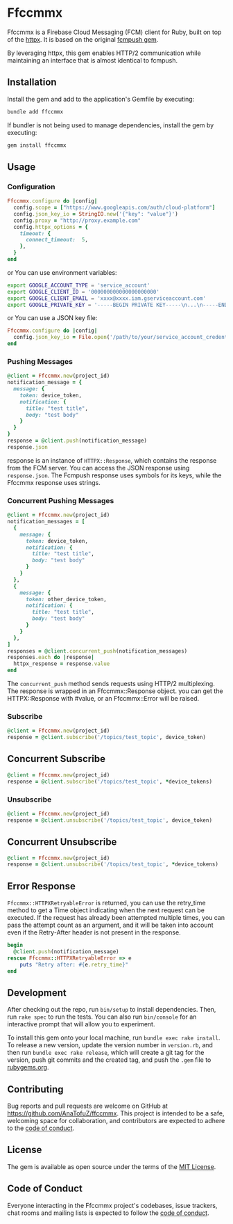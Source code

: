 # Ffccmmx

Ffccmmx is a Firebase Cloud Messaging (FCM) client for Ruby, built on top of the [httpx](https://rubygems.org/gems/httpx).
It is based on the original [fcmpush gem](https://rubygems.org/gems/fcmpush).

By leveraging httpx, this gem enables HTTP/2 communication while maintaining an interface that is almost identical to fcmpush.

## Installation

Install the gem and add to the application's Gemfile by executing:

```bash
bundle add ffccmmx
```

If bundler is not being used to manage dependencies, install the gem by executing:

```bash
gem install ffccmmx
```

## Usage

### Configuration

```ruby
Ffccmmx.configure do |config|
  config.scope = ["https://www.googleapis.com/auth/cloud-platform"]
  config.json_key_io = StringIO.new('{"key": "value"}')
  config.proxy = "http://proxy.example.com"
  config.httpx_options = {
    timeout: {
      connect_timeout:  5,  
    },
  }
end
```

or You can use environment variables:

```bash
export GOOGLE_ACCOUNT_TYPE = 'service_account'
export GOOGLE_CLIENT_ID = '000000000000000000000'
export GOOGLE_CLIENT_EMAIL = 'xxxx@xxxx.iam.gserviceaccount.com'
export GOOGLE_PRIVATE_KEY = '-----BEGIN PRIVATE KEY-----\n...\n-----END PRIVATE KEY-----\n'
```

or You can use a JSON key file:

```ruby
Ffccmmx.configure do |config|
  config.json_key_io = File.open('/path/to/your/service_account_credentials.json')
end
```

### Pushing Messages

```ruby
@client = Ffccmmx.new(project_id)
notification_message = { 
  message: {
    token: device_token,
    notification: {
      title: "test title",
      body: "test body"
    }
  }
}
response = @client.push(notification_message)
response.json
```

response is an instance of `HTTPX::Response`, which contains the response from the FCM server. You can access the JSON response using `response.json`.
The Fcmpush response uses symbols for its keys, while the Ffccmmx response uses strings.

### Concurrent Pushing Messages

```ruby
@client = Ffccmmx.new(project_id)
notification_messages = [ 
  {
    message: {
      token: device_token,
      notification: {
        title: "test title",
        body: "test body"
      }
    }
  },
  {
    message: {
      token: other_device_token,
      notification: {
        title: "test title",
        body: "test body"
      }
    }
  },
]
responses = @client.concurrent_push(notification_messages)
responses.each do |response|
  httpx_response = response.value
end
```

The `concurrent_push` method sends requests using HTTP/2 multiplexing. 
The response is wrapped in an Ffccmmx::Response object. you can get the HTTPX::Response with #value, or an Ffccmmx::Error will be raised.


### Subscribe

```ruby
@client = Ffccmmx.new(project_id)
response = @client.subscribe('/topics/test_topic', device_token)
```

## Concurrent Subscribe

```ruby
@client = Ffccmmx.new(project_id)
response = @client.subscribe('/topics/test_topic', *device_tokens)
```

### Unsubscribe

```ruby
@client = Ffccmmx.new(project_id)
response = @client.unsubscribe('/topics/test_topic', device_token)
```

## Concurrent Unsubscribe

```ruby
@client = Ffccmmx.new(project_id)
response = @client.unsubscribe('/topics/test_topic', *device_tokens)
```

## Error Response

`Ffccmmx::HTTPXRetryableError` is returned, you can use the retry_time method to get a Time object indicating when the next request can be executed. 
If the request has already been attempted multiple times, you can pass the attempt count as an argument, and it will be taken into account even if the Retry-After header is not present in the response.

```ruby
begin
  @client.push(notification_message)
rescue Ffccmmx::HTTPXRetryableError => e
    puts "Retry after: #{e.retry_time}"
end
```

## Development

After checking out the repo, run `bin/setup` to install dependencies. Then, run `rake spec` to run the tests. You can also run `bin/console` for an interactive prompt that will allow you to experiment.

To install this gem onto your local machine, run `bundle exec rake install`. To release a new version, update the version number in `version.rb`, and then run `bundle exec rake release`, which will create a git tag for the version, push git commits and the created tag, and push the `.gem` file to [rubygems.org](https://rubygems.org).

## Contributing

Bug reports and pull requests are welcome on GitHub at https://github.com/AnaTofuZ/ffccmmx. This project is intended to be a safe, welcoming space for collaboration, and contributors are expected to adhere to the [code of conduct](https://github.com/AnaTofuZ/ffccmmx/blob/master/CODE_OF_CONDUCT.md).

## License

The gem is available as open source under the terms of the [MIT License](https://opensource.org/licenses/MIT).

## Code of Conduct

Everyone interacting in the Ffccmmx project's codebases, issue trackers, chat rooms and mailing lists is expected to follow the [code of conduct](https://github.com/AnaTofuZ/ffccmmx/blob/master/CODE_OF_CONDUCT.md).
